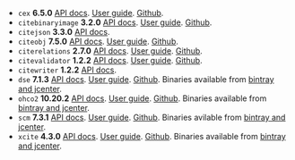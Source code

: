 

  - `cex` **6.5.0** [API docs](cex/api/edu/holycross/shot/cex/index.html). [User guide](https://cite-architecture.github.io/cex/). [Github](https://github.com/cite-architecture/cex).
  - `citebinaryimage` **3.2.0** [API docs](citebinaryimage/api/edu/holycross/shot/citebinaryimage/index.html). [User guide](https://cite-architecture.github.io/citebinaryimage).  [Github](https://github.com/cite-architecture/citebinaryimage).
  - `citejson` **3.3.0** [API docs](CITE-JSON/api/edu/holycross/shot/citejson/index.html).
  - `citeobj` **7.5.0** [API docs](citeobj/api/edu/holycross/shot/citeobj/index.html). [User guide](https://cite-architecture.github.io/citeobj/). [Github](https://github.com/cite-architecture/citeobj).
  - `citerelations` **2.7.0** [API docs](citerelations/api/edu/holycross/shot/citerelation/index.html). [User guide](https://cite-architecture.github.io/citerelations/).  [Github](https://github.com/cite-architecture/citerelations).
  - `citevalidator` **1.2.2** [API docs](citevalidator/api/edu/holycross/shot/citevalidator/index.html). [User guide](https://cite-architecture.github.io/citevalidator/). [Github](https://github.com/cite-architecture/citevalidator).
  - `citewriter` **1.2.2** [API docs](citewriter/api/edu/furman/classics/citewriter/index.html).
  - `dse` **7.1.3** [API docs](dse/api/edu/holycross/shot/dse/index.html). [User guide](https://cite-architecture.github.io/dse/). [Github](https://github.com/cite-architecture/dse). Binaries available from [bintray and jcenter](https://bintray.com/neelsmith/maven/dse).
  - `ohco2` **10.20.2** [API docs](ohco2/api/edu/holycross/shot/ohco2/index.html). [User guide](https://cite-architecture.org/ohco2/). [Github](https://github.com/cite-architecture/ohco2). Binaries available from [bintray and jcenter](https://bintray.com/neelsmith/maven/ohco2).
  - `scm` **7.3.1** [API docs](scm/api/edu/holycross/shot/scm/index.html).  [User guide](https://cite-architecture.github.io/scm/). [Github](https://github.com/cite-architecture/scm). Binaries avilable from [bintray and jcenter](https://bintray.com/neelsmith/maven/xcite).
  - `xcite` **4.3.0** [API docs](xcite/api/edu/holycross/shot/cite/index.html). [User guide](https://cite-architecture.github.io/xcite/). [Github](https://github.com/cite-architecture/xcite).  Binaries available from [bintray and jcenter](https://bintray.com/neelsmith/maven/xcite).
